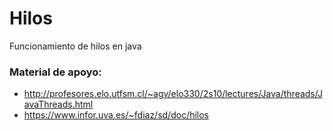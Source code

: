 # Hilos

Funcionamiento de hilos en java

### Material de apoyo:

- http://profesores.elo.utfsm.cl/~agv/elo330/2s10/lectures/Java/threads/JavaThreads.html  
- https://www.infor.uva.es/~fdiaz/sd/doc/hilos  


